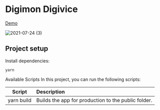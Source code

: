 # Digimon Digivice

[Demo](https://chenej9797.github.io/Digimon_Digivice/)

![2021-07-24 (3)](https://user-images.githubusercontent.com/32087765/126864999-9de9a628-3686-4559-90a3-b01bf01bb202.png)

## Project setup
Install dependencies:
```
yarn
```
Available Scripts
In this project, you can run the following scripts:

Script	   | Description
-----------|:---------------------------------------------------
yarn build |	Builds the app for production to the public folder.
